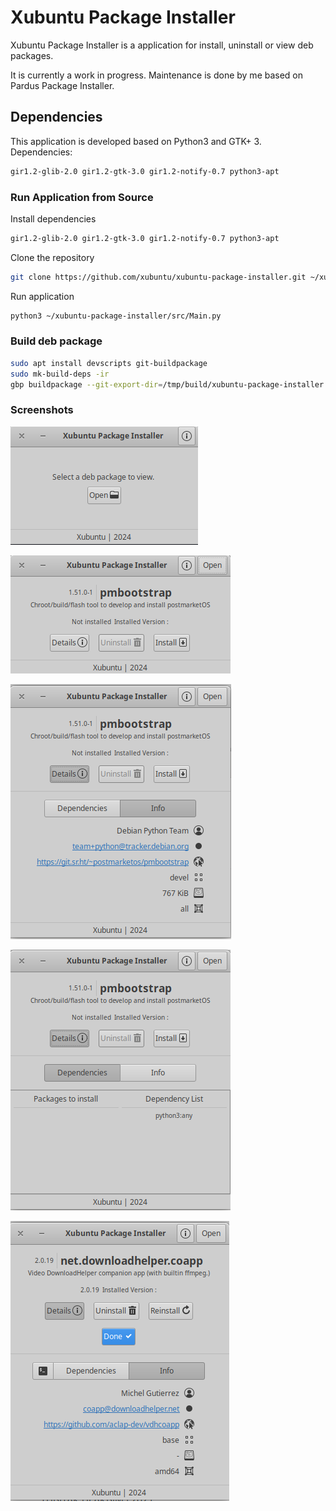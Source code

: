 # Xubuntu Package Installer

Xubuntu Package Installer is a application for install, uninstall or view deb packages.

It is currently a work in progress. Maintenance is done by me based on Pardus Package Installer.

## **Dependencies**

This application is developed based on Python3 and GTK+ 3. Dependencies:
```bash
gir1.2-glib-2.0 gir1.2-gtk-3.0 gir1.2-notify-0.7 python3-apt
```

### **Run Application from Source**

Install dependencies
```bash
gir1.2-glib-2.0 gir1.2-gtk-3.0 gir1.2-notify-0.7 python3-apt
```
Clone the repository
```bash
git clone https://github.com/xubuntu/xubuntu-package-installer.git ~/xubuntu-package-installer
```
Run application
```bash
python3 ~/xubuntu-package-installer/src/Main.py
```

### **Build deb package**

```bash
sudo apt install devscripts git-buildpackage
sudo mk-build-deps -ir
gbp buildpackage --git-export-dir=/tmp/build/xubuntu-package-installer -us -uc
```

### **Screenshots**

![Xubuntu Package Installer 1](screenshots/xubuntu-package-installer-1.png)

![Xubuntu Package Installer 2](screenshots/xubuntu-package-installer-2.png)

![Xubuntu Package Installer 3](screenshots/xubuntu-package-installer-3.png)

![Xubuntu Package Installer 4](screenshots/xubuntu-package-installer-4.png)

![Xubuntu Package Installer 5](screenshots/xubuntu-package-installer-5.png)


